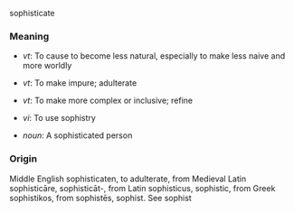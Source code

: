 sophisticate
### Meaning
+ _vt_: To cause to become less natural, especially to make less naive and more worldly
+ _vt_: To make impure; adulterate
+ _vt_: To make more complex or inclusive; refine
+ _vi_: To use sophistry

+ _noun_: A sophisticated person

### Origin

Middle English sophisticaten, to adulterate, from Medieval Latin sophisticāre, sophisticāt-, from Latin sophisticus, sophistic, from Greek sophistikos, from sophistēs, sophist. See sophist
